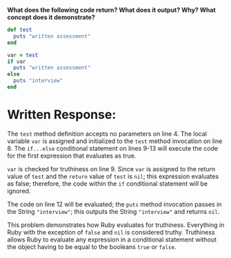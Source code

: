 **What does the following code return? What does it output? Why? What concept does it demonstrate?**

```ruby
def test
  puts "written assessment"
end

var = test
if var
  puts "written assessment"
else
  puts "interview"
end
```
# Written Response:

The `test` method definition accepts no parameters on line 4. The local variable `var` is assigned and initialized to the `test` method invocation on line 8.
The `if...else` conditional statement on lines 9-13 will execute the code for the first expression that evaluates as true.

`var` is checked for truthiness on line 9. Since `var` is assigned to the return value of `test` and the `return` value of `test` is `nil`; this expression evaluates as false; therefore, the code within the `if` conditional statement will be ignored.

The code on line 12 will be evaluated; the `puts` method invocation passes in the String `"interview"`; this outputs the String `"interview"` and returns `nil`.

This problem demonstrates how Ruby evaluates for truthiness. Everything in Ruby with the exception of `false` and `nil` is considered truthy. Truthiness allows Ruby to evaluate any expression in a conditional statement without the object having to be equal to the booleans `true` or `false`.

